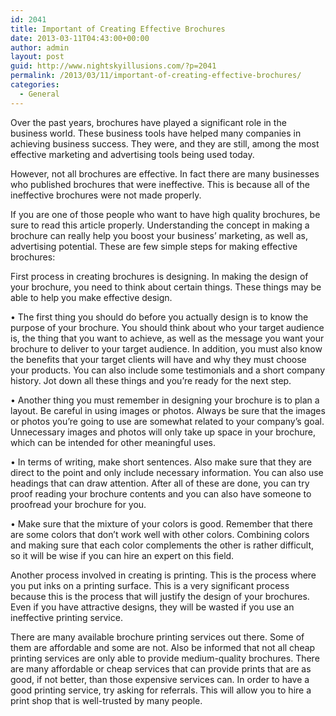 ```yaml
---
id: 2041
title: Important of Creating Effective Brochures
date: 2013-03-11T04:43:00+00:00
author: admin
layout: post
guid: http://www.nightskyillusions.com/?p=2041
permalink: /2013/03/11/important-of-creating-effective-brochures/
categories:
  - General
---
```

Over the past years, brochures have played a significant role in the business world. These business tools have helped many companies in achieving business success. They were, and they are still, among the most effective marketing and advertising tools being used today.

However, not all brochures are effective. In fact there are many businesses who published brochures that were ineffective. This is because all of the ineffective brochures were not made properly.

If you are one of those people who want to have high quality brochures, be sure to read this article properly. Understanding the concept in making a brochure can really help you boost your business’ marketing, as well as, advertising potential. These are few simple steps for making effective brochures:

First process in creating brochures is designing. In making the design of your brochure, you need to think about certain things. These things may be able to help you make effective design.

• The first thing you should do before you actually design is to know the purpose of your brochure. You should think about who your target audience is, the thing that you want to achieve, as well as the message you want your brochure to deliver to your target audience. In addition, you must also know the benefits that your target clients will have and why they must choose your products. You can also include some testimonials and a short company history. Jot down all these things and you’re ready for the next step.

• Another thing you must remember in designing your brochure is to plan a layout. Be careful in using images or photos. Always be sure that the images or photos you’re going to use are somewhat related to your company’s goal. Unnecessary images and photos will only take up space in your brochure, which can be intended for other meaningful uses.

• In terms of writing, make short sentences. Also make sure that they are direct to the point and only include necessary information. You can also use headings that can draw attention. After all of these are done, you can try proof reading your brochure contents and you can also have someone to proofread your brochure for you.

• Make sure that the mixture of your colors is good. Remember that there are some colors that don’t work well with other colors. Combining colors and making sure that each color complements the other is rather difficult, so it will be wise if you can hire an expert on this field.

Another process involved in creating is printing. This is the process where you put inks on a printing surface. This is a very significant process because this is the process that will justify the design of your brochures. Even if you have attractive designs, they will be wasted if you use an ineffective printing service.

There are many available brochure printing services out there. Some of them are affordable and some are not. Also be informed that not all cheap printing services are only able to provide medium-quality brochures. There are many affordable or cheap services that can provide prints that are as good, if not better, than those expensive services can. In order to have a good printing service, try asking for referrals. This will allow you to hire a print shop that is well-trusted by many people.